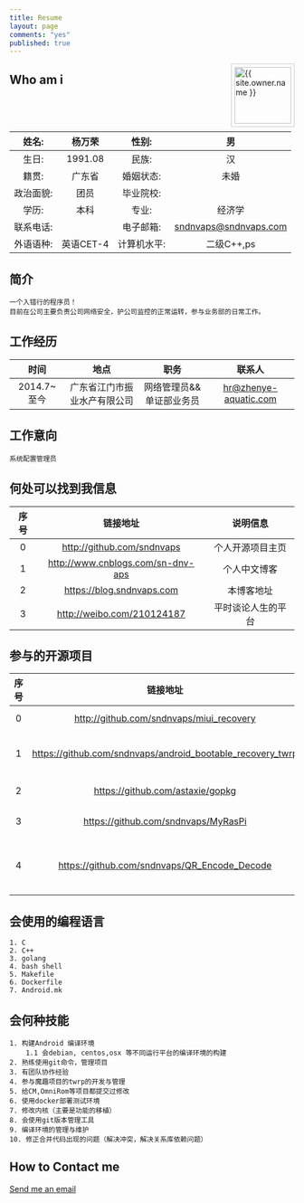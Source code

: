 ```yaml
---
title: Resume
layout: page
comments: "yes"
published: true
---
```



<img src="{{ site.owner.avatar }}" alt="{{ site.owner.name }}" class="avatar" style="width: 100px; margin: 0 0 8px; border: solid 1px #ccc; float: right; padding: 5px;" />


## Who am i

|姓名: 	| 杨万荣 | 性别: 	| 男|
| :---:    | :---:   |  :---:   |  :---: |
生日:    | 1991.08  | 民族:	|汉|
籍贯:    | 广东省   | 婚姻状态:	|未婚	|
政治面貌:   | 团员   	| 	毕业院校:|	|
学历:    |  	本科   	| 	专业:	|	经济学	|
联系电话:   | 	| 电子邮箱:|	sndnvaps@sndnvaps.com	|
外语语种:  | 英语CET-4   | 计算机水平:	|	二级C++,ps|



## 简介

	一个入错行的程序员！
	目前在公司主要负责公司网络安全，护公司监控的正常运转，参与业务部的日常工作。
  

## 工作经历


|时间|地点| 职务|联系人|
|:---:|:---:|:---:|:---:|
|2014.7~至今|广东省江门市振业水产有限公司|网络管理员&&单证部业务员| hr@zhenye-aquatic.com|

## 工作意向

	系统配置管理员

## 何处可以找到我信息

|序号|链接地址|说明信息|
|:---:|:---:|:---:|
|0|http://github.com/sndnvaps|个人开源项目主页|
|1|http://www.cnblogs.com/sn-dnv-aps|个人中文博客|
|2|https://blog.sndnvaps.com|本博客地址|
|3|http://weibo.com/210124187|平时谈论人生的平台|



## 参与的开源项目

|序号|链接地址|说明信息|
|:---:|:---:|:---:|
|0|http://github.com/sndnvaps/miui_recovery|MiUi Recovery|
|1|https://github.com/sndnvaps/android_bootable_recovery_twrp|个人修改的TWRP项目 |
|2|https://github.com/astaxie/gopkg|参与的go语言项目|
|3|https://github.com/sndnvaps/MyRasPi|参与的树莓派项目|
|4|https://github.com/sndnvaps/QR_Encode_Decode|自己用C#写的二维码解释工具|

## 会使用的编程语言
	
	1. C
	2. C++
	3. golang
	4. bash shell
	5. Makefile
	6. Dockerfile
	7. Android.mk


## 会何种技能
	
	1. 构建Android 编译环境
		1.1 会debian, centos,osx 等不同运行平台的编译环境的构建
	2. 熟练使用git命令，管理项目
	3. 有团队协作经验
	4. 参与魔趣项目的twrp的开发与管理
	5. 给CM,OmniRom等项目都提交过修改
	6. 使用docker部署测试环境
	7. 修改内核（主要是功能的移植）
	8. 会使用git版本管理工具
	9. 编译环境的管理与维护
	10. 修正合并代码出现的问题（解决冲突，解决关系库依赖问题）
	

## How to Contact me

<a href="Mailto:sndnvaps@sndnvaps.com">Send me an email</a>  
	
